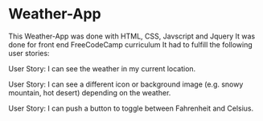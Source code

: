 # Weather-App

This Weather-App was done with HTML, CSS, Javscript and Jquery
It was done for front end FreeCodeCamp curriculum
It had to fulfill the following user stories:

User Story: I can see the weather in my current location.

User Story: I can see a different icon or background image (e.g. snowy mountain, hot desert) depending on the weather.

User Story: I can push a button to toggle between Fahrenheit and Celsius.
